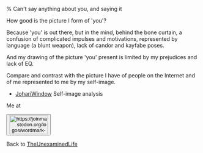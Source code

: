 % Can't say anything about you, and saying it

How good is the picture I form of 'you'?

Because 'you' is out there, but in the mind, behind the bone curtain, a confusion of complicated impulses and motivations, represented by language (a blunt weapon), lack of candor and kayfabe poses.

And my drawing of the picture 'you' present is limited by my prejudices and lack of EQ.

Compare and contrast with the picture I have of people on the Internet and of me represented to me by my self-image.


* [JohariWindow](JohariWindow.html) Self-image analysis

Me at
<form action='https://mastodon.sdf.org/@drbean'>
<button type='submit' class='btn'>
<img src='./mastodon.svg'
alt='https://joinmastodon.org/logos/wordmark-black-text.svg'
style='width:100px;height:50px'/>
</button></form>

Back to [TheUnexaminedLife](TheUnexaminedLife.html)
